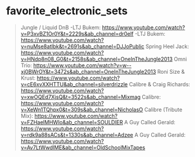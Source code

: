 # favorite_electronic_sets

>Jungle / Liquid DnB
-LTJ Bukem: https://www.youtube.com/watch?v=P3xvBZ1Or0Y&t=2229s&ab_channel=dr0elf 
-LTJ Bukem: https://www.youtube.com/watch?v=nuMse8atIbk&t=2691s&ab_channel=DJJoPublic
>Spring Heel Jack: https://www.youtube.com/watch?v=HNdp8n08_G0&t=2158s&ab_channel=OneInTheJungle2013
Omni Trio: https://www.youtube.com/watch?v=w--xj0BWrOY&t=3472s&ab_channel=OneInTheJungle2013
Roni Size & Krust: https://www.youtube.com/watch?v=cE6xvXXHTTU&ab_channel=silverdrizzle
Calibre & Craig Richards: https://www.youtube.com/watch?v=xwOQEd7XjsQ&t=3522s&ab_channel=Mixmag
Calibre: https://www.youtube.com/watch?v=XeWn1TQhpx0&t=309s&ab_channel=NicholasO
Calibre (Tribute Mix): https://www.youtube.com/watch?v=FZHaelMHWIo&ab_channel=SOULDIER
A Guy Called Gerald: https://www.youtube.com/watch?v=rdk9a88sACs&t=1330s&ab_channel=Adzee
A Guy Called Gerald: https://www.youtube.com/watch?v=Av7LtWwdIME&ab_channel=OldSchoolMixTapes
